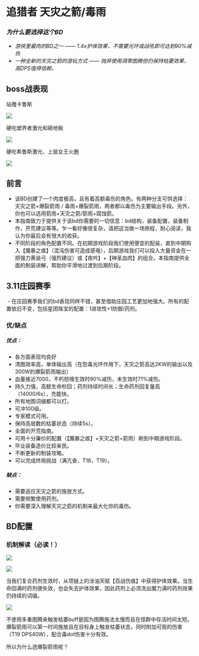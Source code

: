 # 追猎者 天灾之箭/毒雨

### *为什么要选择这个BD*

- *游侠里最肉的BD之一 —— 1.4x护体效果，不需要光环或战吼即可达到90%减伤*
- *一种全新的天灾之箭的游玩方式 —— 抛弃使用凋零图腾但仍保持枯萎效果，高DPS值得信赖。*







## boss战表现

站撸卡鲁斯

![](E:/poe_trans/POISON-SCOURGE_TOXIC-RAIN/pic/wave-20-kosis.gif)

硬吃塑界者激光和砸地板

![](E:/poe_trans/POISON-SCOURGE_TOXIC-RAIN/pic/Shaper.gif)

硬吃希鲁斯激光、上层女王火圈

![](E:/poe_trans/POISON-SCOURGE_TOXIC-RAIN/pic/Sirus-Atziri.gif)



## 前言

- 该BD创建了一个肉度极高，且有着高额毒伤的角色。有两种分支可供选择：天灾之箭+爆裂箭雨 / 毒雨+爆裂箭雨，两者都以毒伤为主要输出手段。另外，你也可以选用箭雨+天灾之箭/箭雨+腐蚀箭。
- 本指南致力于提供关于该bd你需要的一切信息：bd结构，装备配置，装备制作，开荒建议等等。乍一看好像很复杂，请把这当做一场旅程，耐心阅读，我认为你最后会有很大的收获。
- 不同阶段的角色配置不同。在初期游戏阶段我们使用便宜的配装，直到中期购入【魔暴之痕】（混沌伤害可造成感电），后期游戏我们可以投入大量资金在一把强力黄装弓（强烈建议）或【夜吟】+【神圣血肉】的组合。本指南提供全面的制装讲解，帮助你平滑地过渡到后期阶段。



## 3.11庄园赛季

 - 在庄园赛季我们的bd表现同样不错，甚至借助庄园工艺更加地强大。所有的配置依旧不变，包括星团珠宝的配置：1进攻性+1防御/药剂。



### 优/缺点

##### 优点：

- 各方面表现均良好
- 清图效率高，单体输出高（在怨毒光环作用下，天灾之箭高达2KW的输出以及300W的爆裂箭雨输出）
- 血量接近7000，不朽怒嚎生效时90%减伤，未生效时71%减伤。
- 持久力强，高额生命秒回；药剂持续时间长；生命药剂回复量高（14000/6s），充能快。
- 所有地图词缀都可以打。
- 可冲100级。
- 专家模式可用。
- 保持高层数的枯萎状态（持续5s）。
- 全面的开荒指南。
- 可用十分廉价的配置（【魔暴之痕】+天灾之箭+箭雨）刷到中期游戏阶段。
- 毕业装备造价比较亲民。
- 不断更新的制装攻略。
- 可以完成终局挑战（满亢奋，T18，T19）。

##### 缺点：

- 需要适应天灾之箭的施放方式。
- 需要频繁使用药剂。
- 你需要深入理解天灾之箭的机制来最大化你的毒伤。



## BD配置

### 机制解读（必读！）

![](E:/poe_trans/POISON-SCOURGE_TOXIC-RAIN/pic/build-mechanics-explained.png)

![](E:\poe_trans\POISON-SCOURGE_TOXIC-RAIN\pic\Defensive-Setup.png)

当我们复合药剂生效时，从项链上的涂油天赋【百战伤痕】中获得护体效果。当生命回满时药剂便失效，也会失去护体效果，因此药剂上必须洗出魔力满时药剂效果仍持续的词缀。

![](E:/poe_trans/POISON-SCOURGE_TOXIC-RAIN/pic/Offensive-setup-BlastRain.png)

不使用多重图腾来触发枯萎buff是因为图腾施法太慢而且在怪群中存活时间太短。爆裂箭雨可以第一时间施放且在目标身上触发枯萎状态，同时附加可观的伤害（T19 DPS40W），配合毒dot伤害十分有效。

所以为什么选爆裂箭雨呢？